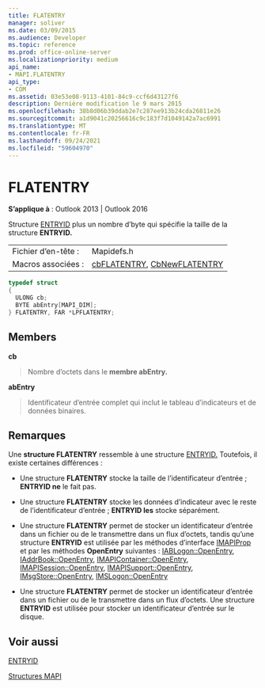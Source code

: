 ```yaml
---
title: FLATENTRY
manager: soliver
ms.date: 03/09/2015
ms.audience: Developer
ms.topic: reference
ms.prod: office-online-server
ms.localizationpriority: medium
api_name:
- MAPI.FLATENTRY
api_type:
- COM
ms.assetid: 03e53e08-9113-4101-84c9-ccf6d43127f6
description: Dernière modification le 9 mars 2015
ms.openlocfilehash: 38b8d06b39ddab2e7c287ee913b24cda26811e26
ms.sourcegitcommit: a1d9041c20256616c9c183f7d1049142a7ac6991
ms.translationtype: MT
ms.contentlocale: fr-FR
ms.lasthandoff: 09/24/2021
ms.locfileid: "59604970"
---
```

# <a name="flatentry"></a>FLATENTRY

  
  
**S’applique à** : Outlook 2013 | Outlook 2016 
  
Structure [ENTRYID](entryid.md) plus un nombre d’byte qui spécifie la taille de la structure **ENTRYID.** 
  
|||
|:-----|:-----|
|Fichier d’en-tête :  <br/> |Mapidefs.h  <br/> |
|Macros associées :  <br/> |[cbFLATENTRY](cbflatentry.md), [CbNewFLATENTRY](cbnewflatentry.md) <br/> |
   
```cpp
typedef struct
{
  ULONG cb;
  BYTE abEntry[MAPI_DIM];
} FLATENTRY, FAR *LPFLATENTRY;

```

## <a name="members"></a>Members

 **cb**
  
> Nombre d’octets dans le **membre abEntry.** 
    
 **abEntry**
  
> Identificateur d’entrée complet qui inclut le tableau d’indicateurs et de données binaires.
    
## <a name="remarks"></a>Remarques

Une **structure FLATENTRY** ressemble à une structure [ENTRYID.](entryid.md) Toutefois, il existe certaines différences : 
  
- Une structure **FLATENTRY** stocke la taille de l’identificateur d’entrée ; **ENTRYID ne** le fait pas. 
    
- Une structure **FLATENTRY** stocke les données d’indicateur avec le reste de l’identificateur d’entrée ; **ENTRYID les** stocke séparément. 
    
- Une structure **FLATENTRY** permet de stocker un identificateur d’entrée dans un fichier ou de le transmettre dans un flux d’octets, tandis qu’une structure **ENTRYID** est utilisée par les méthodes d’interface [IMAPIProp](imapipropiunknown.md) et par les méthodes **OpenEntry** suivantes : [IABLogon::OpenEntry](iablogon-openentry.md), [IAddrBook::OpenEntry](iaddrbook-openentry.md), [IMAPIContainer::OpenEntry](imapicontainer-openentry.md), [IMAPISession::OpenEntry](imapisession-openentry.md), [IMAPISupport::OpenEntry](imapisupport-openentry.md), [IMsgStore::OpenEntry](imsgstore-openentry.md), [IMSLogon::OpenEntry](imslogon-openentry.md)
    
- Une structure **FLATENTRY** permet de stocker un identificateur d’entrée dans un fichier ou de le transmettre dans un flux d’octets. Une structure **ENTRYID** est utilisée pour stocker un identificateur d’entrée sur le disque. 
    
## <a name="see-also"></a>Voir aussi



[ENTRYID](entryid.md)


[Structures MAPI](mapi-structures.md)


